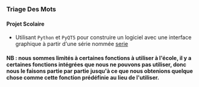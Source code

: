 ### Triage Des Mots

#### Projet Scolaire
- Utilisant `Python` et `PyQT5` pour construire un logiciel avec une interface graphique à partir d'une série nommée [serie](SERIE.pdf)
####  NB : nous sommes limités à certaines fonctions à utiliser à l'école, il y a certaines fonctions intégrées que nous ne pouvons pas utiliser, donc nous le faisons partie par partie jusqu'à ce que nous obtenions quelque chose comme cette fonction prédéfinie au lieu de l'utiliser.
